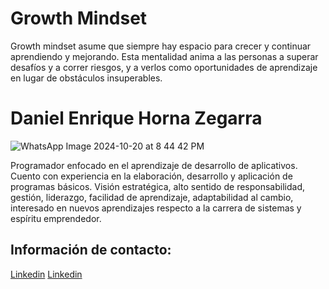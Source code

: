 # Growth Mindset

Growth mindset asume que siempre hay espacio para crecer y continuar aprendiendo y mejorando. Esta mentalidad anima a las personas a superar desafíos y a correr riesgos, y a verlos como oportunidades de aprendizaje en lugar de obstáculos insuperables.

# Daniel Enrique Horna Zegarra

![WhatsApp Image 2024-10-20 at 8 44 42 PM](https://github.com/user-attachments/assets/76dd1aec-4c3e-44f1-ae63-6b3a9ee4d397)


Programador enfocado en el aprendizaje de desarrollo de aplicativos.
Cuento con experiencia en la elaboración, desarrollo y aplicación de
programas básicos. Visión estratégica, alto sentido de responsabilidad,
gestión, liderazgo, facilidad de aprendizaje, adaptabilidad al cambio,
interesado en nuevos aprendizajes respecto a la carrera de sistemas y
espíritu emprendedor.

## Información de contacto:
  [Linkedin](https://www.linkedin.com/in/daniel-enrique-horna-zegarra-a93b85323)
  [Linkedin](https://github.com/danhorz)
